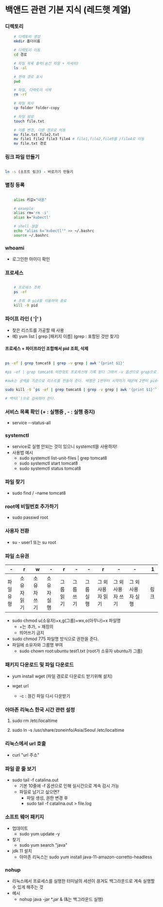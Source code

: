 # 백앤드 관련 기본 지식 (레드햇 계열)

### 디렉토리

```bash
    # 디렉토리 생성
    mkdir 폴더이름

    # 디렉토리 이동
    cd 경로

    # 파일 목록 출력(숨긴 파일 + 자세히)
    ls -al

    # 현재 경로 표시
    pwd

    # 파일, 디렉토리 삭제
    rm -rf

    # 파일 복사
    cp folder folder-copy

    # 파일 생성
    touch file.txt

    # 이름 변경, 다른 경로로 이동
    mv file.txt file2.txt
    mv file1 file2 file3 file4 # file1,file2,file3를 /file4로 이동
    mv file.txt 경로

```

### 링크 파일 만들기

```bash

ln -s (소프트 링크) - 바로가기 만들기

```

### 별칭 등록

```bash

    alias 키값="내용"

    # example
    alias rm='rm -i'
    alias k='kubectl'

    # shell 설정
    echo "alias k='kubectl'" >> ~/.bashrc
    source ~/.bashrc

```

### whoami

- 로그인한 아이디 확인

### 프로세스

```bash

    # 프로세스 조회
    ps -ef

    # 조회 후 pid를 이용하여 종료
    kill -9 pid

```

### 파이프 라인 ( '|' )

- 찾은 리스트를 가공할 때 사용
- 예) yum list | grep [패키지 이름] (grep : 포함된 것만 찾기)

#### 프로세스 + 파이프라인 조합해서 pid 조회, 삭제

```bash

ps -ef | grep tomcat8 | grep -v grep | awk '{print $1}'

#ps -ef | grep tomcat8 이란것도 프로세스에 기록 된다 그래서 -v 옵션으로 grep으로 검색된 것을 제외

#awk는 공백을 기준으로 리스트를 만들어 준다. 배열은 1번부터 시작이기 때문에 2번이 pid이다

sudo kill -9 `ps -ef | grep tomcat8 | grep -v grep | awk '{print $1}'`

# 백틱(`)으로 감싸줘야 한다.

```

### 서비스 목록 확인 (+ : 실행중 , - : 실행 중지)

- service --status-all

### systemctl

- service로 실행 안되는 것이 있으니 systemctl을 사용하자!
- 사용법 예시
  - sudo systemctl list-unit-files | grep tomcat8
  - sudo systemctl start tomcat8
  - sudo systemctl status tomcat8

### 파일 찾기

- sudo find / -name tomcat8

### root에 비밀번호 추가하기

- sudo passwd root

### 사용자 전환

- su - user1 또는 su root

### 파일 소유권

| -         | r           | w           | -           | r         | -         | -         | r                 | -                 | -                 |     | 1    |
| --------- | ----------- | ----------- | ----------- | --------- | --------- | --------- | ----------------- | ----------------- | ----------------- | --- | ---- |
| 파일 유형 | 소유자 읽기 | 소유자 쓰기 | 소유자 실행 | 그룹 읽기 | 그룹 쓰기 | 그룹 실행 | 그 외 사용자 읽기 | 그 외 사용자 쓰기 | 그 외 사용자 실행 |     | 링크 |

- sudo chmod u(소유자)+x,g(그룹)+wx,o(아무나)+x 파일명
  - +는 추가, = 재정의
  - 띄어쓰기 금지
- sudo chmod 775 파일명 방식으로 권한을 준다.
- 파일에 소유자와 그룹명 부여
  - sudo chown root:ubuntu test1.txt (root가 소유자 ubuntu가 그룹)

### 패키지 다운로드 및 파일 다운로드

- yum install wget (파일 경로로 다운로드 받기위해 설치)

- wget url
  - -c : 끊긴 파일 다시 다운받기

### 아마존 리눅스 한국 시간 관련 설정

1. sudo rm /etc/localtime

2. sudo ln -s /usr/share/zoneinfo/Asia/Seoul /etc/localtime

### 리눅스에서 url 호출

- curl "url 주소"

### 파일 끝 줄 보기

- sudo tail -f catalina.out
  - 기본 10줄에 -f 옵션으로 인해 실시간으로 계속 감시 가능
  - 파일로 남기고 싶으면?
    - 파일 생성, 권한 변경 후
    - sudo tail -f catalina.out > file.log

### 소프트 웨어 패키지

- 업데이트
  - sudo yum update -y
- 찾기
  - sudo yum search "java"
- jdk 11 설치
  - 아마존 리눅스는 sudo yum install java-11-amazon-corretto-headless

### nohup

- 리눅스에서 프로세스를 실행한 터미널의 세션이 끊겨도 백그라운드로 계속 실행할 수 있게 해주는 것
- 예시
  - nohup java -jar \*.jar & (&는 백그라운드 실행)
